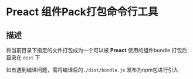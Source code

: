 # Preact 组件Pack打包命令行工具

## 描述

将当前目录下指定的文件打包成为一个可以被 **Preact** 使用的组件bundle
打包后目录在 `dist` 下

如有遇到编译问题，需将编译后的`./dist/bundle.js` 发布为npm包进行引入
